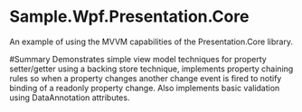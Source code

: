 # Sample.Wpf.Presentation.Core
An example of using the MVVM capabilities of the Presentation.Core library.

#Summary
Demonstrates simple view model techniques for property setter/getter using a backing 
store technique, implements property chaining rules so when a property changes another
change event is fired to notify binding of a readonly property change. Also implements
basic validation using DataAnnotation attributes. 


